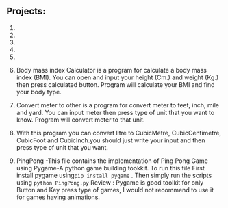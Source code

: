 ## Projects:

1. 
2.
3.
4.
5.
6. Body mass index Calculator
is a program for calculate a body mass index (BMI). You can open and input your height (Cm.) and weight (Kg.) then press calculated button. Program will calculate your BMI and find your body type. 
7. Convert meter to other
   is a program for convert meter to feet, inch, mile and yard. You can input meter then press type of unit that you want to know. Program    will convert meter to that unit.

8. With this program you can convert litre to CubicMetre,  CubicCentimetre, CubicFoot and CubicInch.you should just write your input and      then press type of unit that you want. 
9. PingPong -This file contains the implementation of Ping Pong Game using Pygame-A python game building tookkit. To run this file
   First install   pygame using```pip install pygame``` .
   Then simply run the scripts using ```python PingPong.py```
   Review : Pygame is good toolkit for only Button and Key press type of games, I would not recommend to use it for games having 
            animations. 
